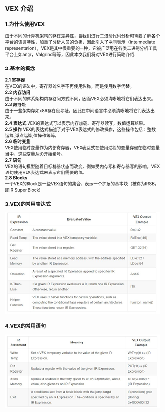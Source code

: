 ## VEX 介绍 ##

### 1.为什么使用VEX ###

由于不同的计算机架构的存在差异性，当我们进行二进制代码分析时需要了解各个平台的语言特性，加重了分析人员的负担，因此引入了中间表示（intermediate representation），VEX是其中很重要的一种，它被广泛用在各类二进制分析工具平台上如angr，Valgrind等等，因此本文我们将对VEX进行简略介绍.  

### 2.基本的概念 ###  
**2.1 寄存器**  
在VEX的语法中，寄存器的名字不再使用名称，而是使用数字代替。  
**2.2 内存访问**    
由于不同的体系架构内存访问方式不同，因而VEX必须清晰地将它们表达出来。  
**2.3 段寻址**  
由于一些架构存如x86存在段寻址，因此在中间语言中必须清晰地将它们表达出来。  
**2.4 表达式**
VEX的表达式可以表示内存加载、寄存器读写，数值运算结果。  
**2.5 操作**
VEX的表达式描述了对于VEX表达式的修改操作，这些操作包括：整数运算,浮点运算,位操作等等。  
**2.6 临时变量**  
VEX使用临时变量作为内部寄存器，VEX表达式在使用过程的变量存储在临时变量当中，这些变量从t0开始编号。  
**2.7 语句**  
VEX的语句模型随着目标机器状态而改变，例如受内存写和寄存器写的影响。VEX语句使用VEX表达式来表示它们需要的值。  
**2.8 Blocks**  
一个VEX的Block是一些VEX语句的集合，表示一个扩展的基本块（被称为IRSB，即IR Super Block)

### 3.VEX的常用表达式 ###
![](expression.jpg)

### 4.VEX的常用语句 ###

![](statement.jpg)

